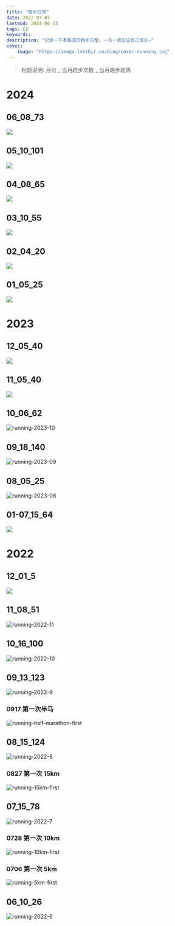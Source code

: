 ```yaml
---
title: "跑步日常"
date: 2022-07-07
lastmod: 2024-06-13
tags: []
keywords:
description: "记录一下本跑渣的跑步日常，一点一滴见证自己成长~"
cover:
    image: "https://image.lvbibir.cn/blog/cover-running.jpg"
---
```


> 标题说明: 月份 _ 当月跑步次数 _ 当月跑步距离

# 2024

## 06_08_73

![](https://image.lvbibir.cn/blog/running-2024-06.png)

## 05_10_101

![](https://image.lvbibir.cn/blog/running-2024-05.png)

## 04_08_65

![](https://image.lvbibir.cn/blog/running-2024-04.png)

## 03_10_55

![](https://image.lvbibir.cn/blog/running-2024-03.png)

## 02_04_20

![](https://image.lvbibir.cn/blog/running-2024-02.png)

## 01_05_25

![](https://image.lvbibir.cn/blog/running-2024-01.png)

# 2023

## 12_05_40

![](https://image.lvbibir.cn/blog/running-2023-12.png)

## 11_05_40

![](https://image.lvbibir.cn/blog/running-2023-11.png)

## 10_06_62

![running-2023-10](https://image.lvbibir.cn/blog/running-2023-10.png)

## 09_18_140

![running-2023-09](https://image.lvbibir.cn/blog/running-2023-09.png)

## 08_05_25

![running-2023-08](https://image.lvbibir.cn/blog/running-2023-08.png)

## 01-07_15_64

![](https://image.lvbibir.cn/blog/running-2023-01-07.png)

# 2022

## 12_01_5

![](https://image.lvbibir.cn/blog/running-2022-12.png)

## 11_08_51

![running-2022-11](https://image.lvbibir.cn/blog/running-2022-11.png)

## 10_16_100

![running-2022-10](https://image.lvbibir.cn/blog/running-2022-10.png)

## 09_13_123

![running-2022-9](https://image.lvbibir.cn/blog/running-2022-9.png)

### 0917 第一次半马

![running-half-marathon-first](https://image.lvbibir.cn/blog/running-half-marathon-first.jpg)

## 08_15_124

![running-2022-8](https://image.lvbibir.cn/blog/running-2022-8.jpg)

### 0827 第一次 15km

![running-15km-first](https://image.lvbibir.cn/blog/running-15km-first.jpg)

## 07_15_78

![running-2022-7](https://image.lvbibir.cn/blog/running-2022-7.jpg)

### 0728 第一次 10km

![running-10km-first](https://image.lvbibir.cn/blog/running-10km-first.jpg)

### 0706 第一次 5km

![running-5km-first](https://image.lvbibir.cn/blog/running-5km-first.jpg)

## 06_10_26

![running-2022-6](https://image.lvbibir.cn/blog/running-2022-6.jpg)
